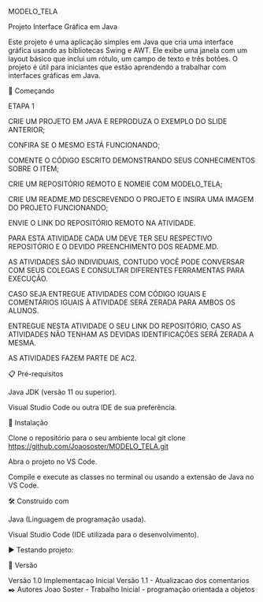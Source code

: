 MODELO_TELA

Projeto Interface Gráfica em Java

Este projeto é uma aplicação simples em Java que cria uma interface gráfica usando as bibliotecas Swing e AWT. Ele exibe uma janela com um layout básico que inclui um rótulo, um campo de texto e três botões. O projeto é útil para iniciantes que estão aprendendo a trabalhar com interfaces gráficas em Java.

🚀 Começando

ETAPA 1

CRIE UM PROJETO EM JAVA E REPRODUZA O EXEMPLO DO SLIDE ANTERIOR;

CONFIRA SE O MESMO ESTÁ FUNCIONANDO;

COMENTE O CÓDIGO ESCRITO DEMONSTRANDO SEUS CONHECIMENTOS SOBRE O ITEM;

CRIE UM REPOSITÓRIO REMOTO E NOMEIE COM MODELO_TELA;

CRIE UM README.MD DESCREVENDO O PROJETO E INSIRA UMA IMAGEM DO PROJETO FUNCIONANDO;

ENVIE O LINK DO REPOSITÓRIO REMOTO NA ATIVIDADE.

PARA ESTA ATIVIDADE CADA UM DEVE TER SEU RESPECTIVO REPOSITÓRIO E O DEVIDO PREENCHIMENTO DOS README.MD.

AS ATIVIDADES SÃO INDIVIDUAIS, CONTUDO VOCÊ PODE CONVERSAR COM SEUS COLEGAS E CONSULTAR DIFERENTES FERRAMENTAS PARA EXECUÇÃO.

CASO SEJA ENTREGUE ATIVIDADES COM CÓDIGO IGUAIS E COMENTÁRIOS IGUAIS À ATIVIDADE SERÁ ZERADA PARA AMBOS OS ALUNOS.

ENTREGUE NESTA ATIVIDADE O SEU LINK DO REPOSITÓRIO, CASO AS ATIVIDADES NÃO TENHAM AS DEVIDAS IDENTIFICAÇÕES SERÁ ZERADA A MESMA.

AS ATIVIDADES FAZEM PARTE DE AC2.

📋 Pré-requisitos

Java JDK (versão 11 ou superior).

Visual Studio Code ou outra IDE de sua preferência.

🔧 Instalação

Clone o repositório para o seu ambiente local git clone https://github.com/Joaososter/MODELO_TELA.git

Abra o projeto no VS Code.

Compile e execute as classes no terminal ou usando a extensão de Java no VS Code.

🛠️ Construído com

Java (Linguagem de programação usada).

Visual Studio Code (IDE utilizada para o desenvolvimento).

▶️ Testando projeto:

📌 Versão

Versão 1.0 Implementacao Inicial
Versão 1.1 - Atualizacao dos comentarios
✒️ Autores Joao Soster - Trabalho Inicial - programação orientada a objetos
